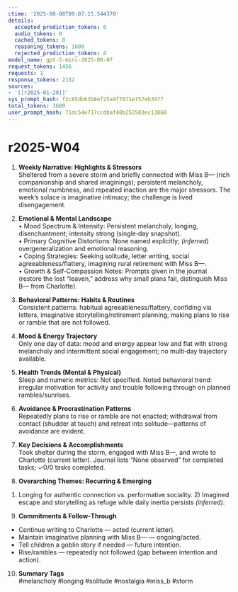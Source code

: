 ```yaml
---
ctime: '2025-08-08T09:07:15.544370'
details:
  accepted_prediction_tokens: 0
  audio_tokens: 0
  cached_tokens: 0
  reasoning_tokens: 1600
  rejected_prediction_tokens: 0
model_name: gpt-5-mini-2025-08-07
request_tokens: 1456
requests: 1
response_tokens: 2152
sources:
- '[[r2025-01-20]]'
sys_prompt_hash: f2c85db63b8ef25a9f7871e157eb3477
total_tokens: 3608
user_prompt_hash: 71dc54e717ccdbaf40b252503ec13868
---
```

# r2025-W04

1. **Weekly Narrative: Highlights & Stressors**  
Sheltered from a severe storm and briefly connected with Miss B— (rich companionship and shared imaginings); persistent melancholy, emotional numbness, and repeated inaction are the major stressors. The week’s solace is imaginative intimacy; the challenge is lived disengagement.

2. **Emotional & Mental Landscape**  
• Mood Spectrum & Intensity: Persistent melancholy, longing, disenchantment; intensity strong (single‑day snapshot).  
• Primary Cognitive Distortions: None named explicitly; *(inferred)* overgeneralization and emotional reasoning.  
• Coping Strategies: Seeking solitude, letter writing, social agreeableness/flattery, imagining rural retirement with Miss B—.  
• Growth & Self‑Compassion Notes: Prompts given in the journal (restore the lost “leaven,” address why small plans fail, distinguish Miss B— from Charlotte).

3. **Behavioral Patterns: Habits & Routines**  
Consistent patterns: habitual agreeableness/flattery, confiding via letters, imaginative storytelling/retirement planning, making plans to rise or ramble that are not followed.

4. **Mood & Energy Trajectory**  
Only one day of data: mood and energy appear low and flat with strong melancholy and intermittent social engagement; no multi‑day trajectory available.

5. **Health Trends (Mental & Physical)**  
Sleep and numeric metrics: Not specified. Noted behavioral trend: irregular motivation for activity and trouble following through on planned rambles/sunrises.

6. **Avoidance & Procrastination Patterns**  
Repeatedly plans to rise or ramble are not enacted; withdrawal from contact (shudder at touch) and retreat into solitude—patterns of avoidance are evident.

7. **Key Decisions & Accomplishments**  
Took shelter during the storm, engaged with Miss B—, and wrote to Charlotte (current letter). Journal lists “None observed” for completed tasks; ✓0/0 tasks completed.

8. **Overarching Themes: Recurring & Emerging**  
1) Longing for authentic connection vs. performative sociality. 2) Imagined escape and storytelling as refuge while daily inertia persists *(inferred)*.

9. **Commitments & Follow‑Through**  
- Continue writing to Charlotte — acted (current letter).  
- Maintain imaginative planning with Miss B— — ongoing/acted.  
- Tell children a goblin story if needed — future intention.  
- Rise/rambles — repeatedly not followed (gap between intention and action).

10. **Summary Tags**  
#melancholy #longing #solitude #nostalgia #miss_b #storm